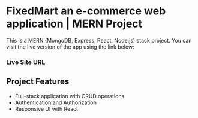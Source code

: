 # FixedMart an e-commerce web application | MERN Project

This is a MERN (MongoDB, Express, React, Node.js) stack project. 
You can visit the live version of the app using the link below:
### [Live Site URL](https://fixedmart-client.onrender.com)

## Project Features
- Full-stack application with CRUD operations
- Authentication and Authorization
- Responsive UI with React
